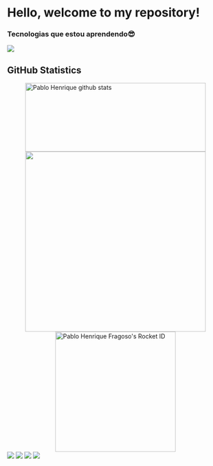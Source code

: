 <H1>Hello, welcome to my repository!</H1>

<div><h3>Tecnologias que estou aprendendo😎</h3></div>

 <p align="start">
  <a href="https://skillicons.dev">
    <img src="https://skillicons.dev/icons?i=figma,github,git,vscode,html,css,vue,react,nodejs,javascript,typescript,sql" />
  </a>
</p>
  
## **GitHub Statistics**


<div style="display: flex; justify-content: center; align-items: flex-start;flex-wrap: wrap;">
  <!-- GitHub Stats -->
  <div>
    <a href="https://github.com/fragoso-dev">
      <img src="https://github-readme-stats.vercel.app/api?username=fragoso-dev&show_icons=true&theme=dark&line_height=33&count_private=true" alt="Pablo Henrique github stats" height="160" width="420"/>
    </a>
  </div>
  <div>
    <a href="https://github.com/fragoso-dev">
     <img src="https://github-readme-stats.vercel.app/api/top-langs/?username=fragoso-dev&langs_count=7&theme=dark&hide_langs_below=1&layout=compact"  heigth="160" width="420px"/>
    </a>
  </div>
  <!-- Card Rocket ID -->
  <div>
    <img src="https://app.rocketseat.com.br/api/rocketid/share?slug=fragosoph-dev&type=card" width="280" alt="Pablo Henrique Fragoso's Rocket ID"/>
  </div>
</div>

<div> 
<!--   <a href="https://www.youtube.com/channel/UC_-uuuZbY0AAt9CViNzvc-Q" target="_blank"><img src="https://img.shields.io/badge/YouTube-FF0000?style=for-the-badge&logo=youtube&logoColor=white" target="_blank"></a> -->
  <a href="https://www.instagram.com/fragosoph?igsh=YjlhMHd4MnF4MWg1" target="_blank"><img src="https://img.shields.io/badge/-Instagram-%23E4405F?style=for-the-badge&logo=instagram&logoColor=white" target="_blank"></a>
  <a href="https://discord.gg/G9GPg5SA75" target="_blank"><img src="https://img.shields.io/badge/Discord-7289DA?style=for-the-badge&logo=discord&logoColor=white" target="_blank"></a> 
  <a href = "mailto:fragosoph.dev@gmail.com"><img src="https://img.shields.io/badge/-Gmail-%23333?style=for-the-badge&logo=gmail&logoColor=white" target="_blank"></a>
  <a href="https://www.linkedin.com/in/pablo-henrique-4254bb340" target="_blank"><img src="https://img.shields.io/badge/-LinkedIn-%230077B5?style=for-the-badge&logo=linkedin&logoColor=white" target="_blank"></a> 

 
</div>
